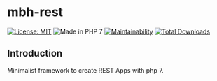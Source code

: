 # mbh-rest
[![License: MIT](https://img.shields.io/badge/License-MIT-blue.svg)](https://opensource.org/licenses/MIT)
![Made in PHP 7](https://img.shields.io/badge/PHP-7-blue.svg)
[![Maintainability](https://api.codeclimate.com/v1/badges/4fe5743fba40e825b9d0/maintainability)](https://codeclimate.com/github/MBHFramework/mbh-rest/maintainability)
[![Total Downloads](https://poser.pugx.org/mbh-framework/rest/downloads)](https://packagist.org/packages/mbh-framework/rest)

## Introduction
Minimalist framework to create REST Apps with php 7.
